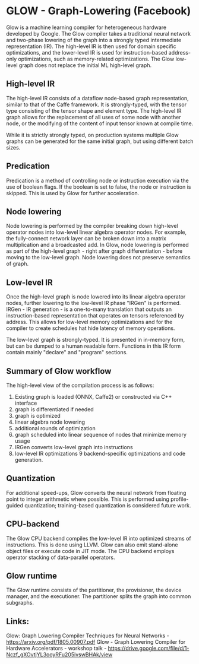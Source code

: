 # GLOW - Graph-Lowering (Facebook)

Glow is a machine learning compiler for heterogeneous hardware developed by Google. The Glow compiler takes a traditional neural network and two-phase lowering of the graph into a strongly typed intermediate representation (IR). The high-level IR is then used for domain specific optimizations, and the lower-level IR is used for instruction-based address-only optimizations, such as memory-related optimizations. The Glow low-level graph does not replace the initial ML high-level graph. 

## High-level IR

The high-level IR consists of a dataflow node-based graph representation, similar to that of the Caffe framework. It is strongly-typed, with the tensor type consisting of the tensor shape and element type. The high-level IR graph allows for the replacement of all uses of some node with another node, or the modifying of the content of input tensor known at compile time. 

While it is strictly strongly typed, on production systems multiple Glow graphs can be generated for the same initial graph, but using different batch sizes.  

## Predication

Predication is a method of controlling node or instruction execution via the use of boolean flags. If the boolean is set to false, the node or instruction is skipped. This is used by Glow for further acceleration.

## Node lowering

Node lowering is performed by the compiler breaking down high-level operator nodes into low-level linear algebra operator nodes. For example, the fully-connect network layer can be broken down into a matrix multiplication and a broadcasted add. In Glow, node lowering is performed as part of the high-level graph - right after graph differentiation - before moving to the low-level graph. Node lowering does not preserve semantics of graph.

## Low-level IR

Once the high-level graph is node lowered into its linear algebra operator nodes, further lowering to the low-level IR phase "IRGen" is performed. IRGen - IR generation - is a one-to-many translation that outputs an instruction-based representation that operates on tensors referenced by address. This allows for low-level memory optimizations and for the compiler to create schedules hat hide latency of memory operations. 

The low-level graph is strongly-typed. It is presented in in-memory form, but can be dumped to a human readable form. Functions in this IR form contain mainly "declare" and "program" sections. 


## Summary of Glow workflow

The high-level view of the compilation process is as follows:

1. Existing graph is loaded (ONNX, Caffe2) or constructed via C++ interface 
2. graph is differentiated if needed
3. graph is optimized
4. linear algebra node lowering
5. additional rounds of optimization
6. graph scheduled into linear sequence of nodes that minimize memory usage
7. IRGen converts low-level graph into instructions
8. low-level IR optimizations
9 backend-specific optimizations and code generation.

## Quantization

For additional speed-ups, Glow converts the neural network from floating point to integer arithmetic where possible. This is performed using profile-guided quantization; training-based quantization is considered future work.

## CPU-backend

The Glow CPU backend compiles the low-level IR into optimized streams of instructions. This is done using LLVM. Glow can also emit stand-alone object files or execute code in JIT mode. The CPU backend employs operator stacking of data-parallel operators.

## Glow runtime

The Glow runtime consists of the partitioner, the provisioner, the device manager, and the executioner. The partitioner splits the graph into common subgraphs. 

## Links:

Glow: Graph Lowering Compiler Techniques for Neural Networks - https://arxiv.org/pdf/1805.00907.pdf
Glow - Graph Lowering Compiler for Hardware Accelerators - workshop talk - https://drive.google.com/file/d/1-Nczf_gXOvtjYL3ooyRFu205ivswBHAk/view
